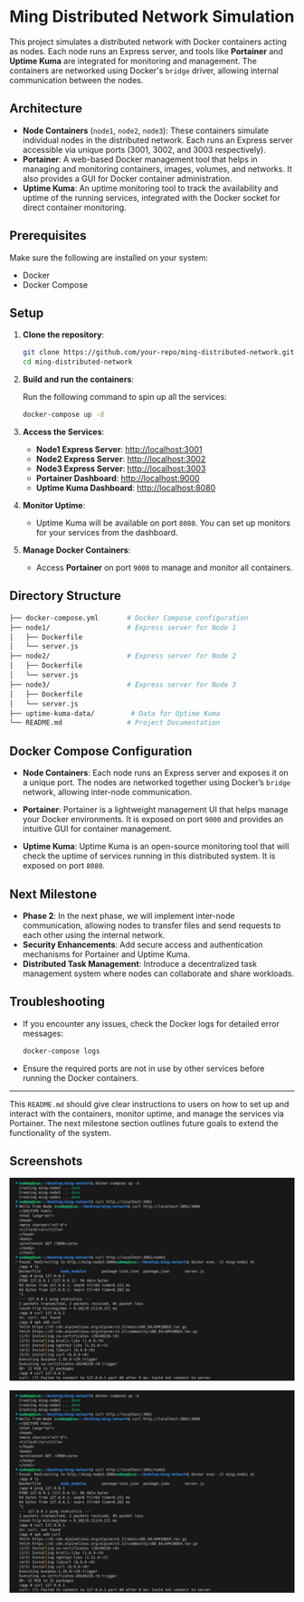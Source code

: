 # Ming Distributed Network Simulation

This project simulates a distributed network with Docker containers acting as nodes. Each node runs an Express server, and tools like **Portainer** and **Uptime Kuma** are integrated for monitoring and management. The containers are networked using Docker's `bridge` driver, allowing internal communication between the nodes.

## Architecture

- **Node Containers** (`node1`, `node2`, `node3`): These containers simulate individual nodes in the distributed network. Each runs an Express server accessible via unique ports (3001, 3002, and 3003 respectively).
- **Portainer**: A web-based Docker management tool that helps in managing and monitoring containers, images, volumes, and networks. It also provides a GUI for Docker container administration.
- **Uptime Kuma**: An uptime monitoring tool to track the availability and uptime of the running services, integrated with the Docker socket for direct container monitoring.

## Prerequisites

Make sure the following are installed on your system:
- Docker
- Docker Compose

## Setup

1. **Clone the repository**:

   ```bash
   git clone https://github.com/your-repo/ming-distributed-network.git
   cd ming-distributed-network
   ```

2. **Build and run the containers**:

   Run the following command to spin up all the services:

   ```bash
   docker-compose up -d
   ```

3. **Access the Services**:

   - **Node1 Express Server**: [http://localhost:3001](http://localhost:3001)
   - **Node2 Express Server**: [http://localhost:3002](http://localhost:3002)
   - **Node3 Express Server**: [http://localhost:3003](http://localhost:3003)
   - **Portainer Dashboard**: [http://localhost:9000](http://localhost:9000)
   - **Uptime Kuma Dashboard**: [http://localhost:8080](http://localhost:8080)

4. **Monitor Uptime**:
   - Uptime Kuma will be available on port `8080`. You can set up monitors for your services from the dashboard.

5. **Manage Docker Containers**:
   - Access **Portainer** on port `9000` to manage and monitor all containers.

## Directory Structure

```bash
├── docker-compose.yml       # Docker Compose configuration
├── node1/                   # Express server for Node 1
│   ├── Dockerfile
│   └── server.js
├── node2/                   # Express server for Node 2
│   ├── Dockerfile
│   └── server.js
├── node3/                   # Express server for Node 3
│   ├── Dockerfile
│   └── server.js
├── uptime-kuma-data/         # Data for Uptime Kuma
└── README.md                # Project Documentation
```

## Docker Compose Configuration

- **Node Containers**:
  Each node runs an Express server and exposes it on a unique port. The nodes are networked together using Docker’s `bridge` network, allowing inter-node communication.

- **Portainer**:
  Portainer is a lightweight management UI that helps manage your Docker environments. It is exposed on port `9000` and provides an intuitive GUI for container management.

- **Uptime Kuma**:
  Uptime Kuma is an open-source monitoring tool that will check the uptime of services running in this distributed system. It is exposed on port `8080`.

## Next Milestone

- **Phase 2**: In the next phase, we will implement inter-node communication, allowing nodes to transfer files and send requests to each other using the internal network.
- **Security Enhancements**: Add secure access and authentication mechanisms for Portainer and Uptime Kuma.
- **Distributed Task Management**: Introduce a decentralized task management system where nodes can collaborate and share workloads.

## Troubleshooting

- If you encounter any issues, check the Docker logs for detailed error messages:

  ```bash
  docker-compose logs
  ```

- Ensure the required ports are not in use by other services before running the Docker containers.

---

This `README.md` should give clear instructions to users on how to set up and interact with the containers, monitor uptime, and manage the services via Portainer. The next milestone section outlines future goals to extend the functionality of the system.
## **Screenshots**
![Screenshot](https://raw.githubusercontent.com/MingInc/ming-network-simulation/refs/heads/main/screenshots/1.png)

![Screenshot2](https://raw.githubusercontent.com/MingInc/ming-network-simulation/refs/heads/main/screenshots/1.png)
